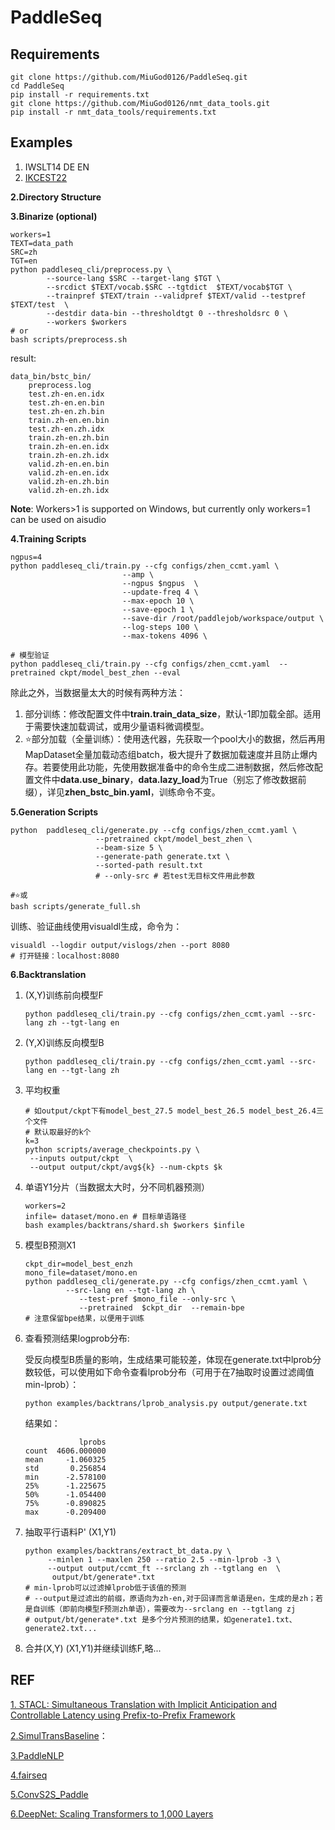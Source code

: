 # PaddleSeq
## Requirements

```shell
git clone https://github.com/MiuGod0126/PaddleSeq.git
cd PaddleSeq
pip install -r requirements.txt
git clone https://github.com/MiuGod0126/nmt_data_tools.git
pip install -r nmt_data_tools/requirements.txt
```



## Examples

1. IWSLT14 DE EN
2. [IKCEST22](examples/ikcest22/README.md)













**2.Directory Structure**

**3.Binarize (optional)**

```shell
workers=1
TEXT=data_path
SRC=zh
TGT=en
python paddleseq_cli/preprocess.py \
        --source-lang $SRC --target-lang $TGT \
        --srcdict $TEXT/vocab.$SRC --tgtdict  $TEXT/vocab$TGT \
        --trainpref $TEXT/train --validpref $TEXT/valid --testpref $TEXT/test  \
        --destdir data-bin --thresholdtgt 0 --thresholdsrc 0 \
        --workers $workers
# or
bash scripts/preprocess.sh
```

result:

```
data_bin/bstc_bin/
    preprocess.log
    test.zh-en.en.idx
    test.zh-en.en.bin
    test.zh-en.zh.bin
    train.zh-en.en.bin
    test.zh-en.zh.idx
    train.zh-en.zh.bin
    train.zh-en.en.idx
    train.zh-en.zh.idx
    valid.zh-en.en.bin
    valid.zh-en.en.idx
    valid.zh-en.zh.bin
    valid.zh-en.zh.idx
```

**Note**: Workers>1 is supported on Windows, but currently only workers=1 can be used on aisudio

**4.Training Scripts**

```shell
ngpus=4
python paddleseq_cli/train.py --cfg configs/zhen_ccmt.yaml \
                         --amp \
                         --ngpus $ngpus  \
                         --update-freq 4 \
                         --max-epoch 10 \
                         --save-epoch 1 \
                         --save-dir /root/paddlejob/workspace/output \
                         --log-steps 100 \
                         --max-tokens 4096 \

# 模型验证
python paddleseq_cli/train.py --cfg configs/zhen_ccmt.yaml  --pretrained ckpt/model_best_zhen --eval
```

除此之外，当数据量太大的时候有两种方法：

<a id="bin_load"></a>

1. 部分训练：修改配置文件中**train.train_data_size**，默认-1即加载全部。适用于需要快速加载调试，或用少量语料微调模型。
2. ⭐部分加载（全量训练）：使用迭代器，先获取一个pool大小的数据，然后再用MapDataset全量加载动态组batch，极大提升了数据加载速度并且防止爆内存。若要使用此功能，先使用数据准备中的命令生成二进制数据，然后修改配置文件中**data.use_binary**，**data.lazy_load**为True（别忘了修改数据前缀），详见**zhen_bstc_bin.yaml**，训练命令不变。



**5.Generation Scripts**

```shell
python  paddleseq_cli/generate.py --cfg configs/zhen_ccmt.yaml \
				   --pretrained ckpt/model_best_zhen \
				   --beam-size 5 \
				   --generate-path generate.txt \
				   --sorted-path result.txt
				   # --only-src # 若test无目标文件用此参数

#⭐或
bash scripts/generate_full.sh
```

训练、验证曲线使用visualdl生成，命令为：

```shell
visualdl --logdir output/vislogs/zhen --port 8080
# 打开链接：localhost:8080
```



**6.Backtranslation**

1. (X,Y)训练前向模型F

   ```shell
   python paddleseq_cli/train.py --cfg configs/zhen_ccmt.yaml --src-lang zh --tgt-lang en 
   ```

2. (Y,X)训练反向模型B

   ```shell
   python paddleseq_cli/train.py --cfg configs/zhen_ccmt.yaml --src-lang en --tgt-lang zh
   ```

3. 平均权重

   ```shell
   # 如output/ckpt下有model_best_27.5 model_best_26.5 model_best_26.4三个文件
   # 默认取最好的k个
   k=3
   python scripts/average_checkpoints.py \
   	--inputs output/ckpt  \
   	--output output/ckpt/avg${k} --num-ckpts $k
   ```

4. 单语Y1分片（当数据太大时，分不同机器预测）

   ```shell
   workers=2
   infile= dataset/mono.en # 目标单语路径
   bash examples/backtrans/shard.sh $workers $infile
   ```

5. 模型B预测X1

   ```shell
   ckpt_dir=model_best_enzh
   mono_file=dataset/mono.en
   python paddleseq_cli/generate.py --cfg configs/zhen_ccmt.yaml \
   			--src-lang en --tgt-lang zh \
               --test-pref $mono_file --only-src \
               --pretrained  $ckpt_dir  --remain-bpe
   # 注意保留bpe结果，以便用于训练
   ```

6. 查看预测结果logprob分布:

   受反向模型B质量的影响，生成结果可能较差，体现在generate.txt中lprob分数较低，可以使用如下命令查看lprob分布（可用于在7抽取时设置过滤阈值min-lprob）：

   ```shell
   python examples/backtrans/lprob_analysis.py output/generate.txt
   ```

   结果如：

   ```
               lprobs
   count  4606.000000
   mean     -1.060325
   std       0.256854
   min      -2.578100
   25%      -1.225675
   50%      -1.054400
   75%      -0.890825
   max      -0.209400
   ```

7. 抽取平行语料P' (X1,Y1)

   ```shell
   python examples/backtrans/extract_bt_data.py \
   		--minlen 1 --maxlen 250 --ratio 2.5 --min-lprob -3 \
   		--output output/ccmt_ft --srclang zh --tgtlang en  \
   		 output/bt/generate*.txt
   # min-lprob可以过滤掉lprob低于该值的预测
   # --output是过滤出的前缀，原语向为zh-en,对于回译而言单语是en，生成的是zh；若是自训练（即前向模型F预测zh单语），需要改为--srclang en --tgtlang zj
   # output/bt/generate*.txt 是多个分片预测的结果，如generate1.txt、generate2.txt...
   ```

8. 合并(X,Y) (X1,Y1)并继续训练F,略...



## REF

[1. STACL: Simultaneous Translation with Implicit Anticipation and Controllable Latency using Prefix-to-Prefix Framework](https://www.aclweb.org/anthology/P19-1289.pdf)

[2.SimulTransBaseline](https://aistudio.baidu.com/aistudio/projectDetail/315680/)：

[3.PaddleNLP](https://github.com/PaddlePaddle/PaddleNLP/tree/develop/examples/simultaneous_translation/stacl)

[4.fairseq](https://github.com/pytorch/fairseq)

[5.ConvS2S_Paddle](https://github.com/MiuGod0126/ConvS2S_Paddle)

[6.DeepNet: Scaling Transformers to 1,000 Layers](https://arxiv.org/abs/2203.00555)

